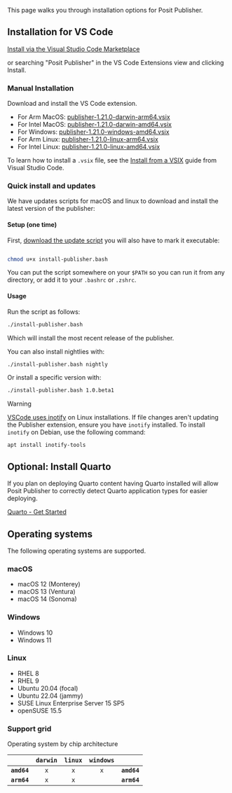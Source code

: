 This page walks you through installation options for Posit Publisher.

## Installation for VS Code

[Install via the Visual Studio Code Marketplace](https://marketplace.visualstudio.com/items?itemName=Posit.publisher)

or searching "Posit Publisher" in the VS Code Extensions view and clicking
Install.

### Manual Installation

Download and install the VS Code extension.

- For Arm MacOS: [publisher-1.21.0-darwin-arm64.vsix](https://cdn.posit.co/publisher/releases/tags/v1.21.0/publisher-1.21.0-darwin-arm64.vsix)
- For Intel MacOS: [publisher-1.21.0-darwin-amd64.vsix](https://cdn.posit.co/publisher/releases/tags/v1.21.0/publisher-1.21.0-darwin-amd64.vsix)
- For Windows: [publisher-1.21.0-windows-amd64.vsix](https://cdn.posit.co/publisher/releases/tags/v1.21.0/publisher-1.21.0-windows-amd64.vsix)
- For Arm Linux: [publisher-1.21.0-linux-arm64.vsix](https://cdn.posit.co/publisher/releases/tags/v1.21.0/publisher-1.21.0-linux-arm64.vsix)
- For Intel Linux: [publisher-1.21.0-linux-amd64.vsix](https://cdn.posit.co/publisher/releases/tags/v1.21.0/publisher-1.21.0-linux-amd64.vsix)

To learn how to install a `.vsix` file, see the [Install from a
VSIX](https://code.visualstudio.com/docs/editor/extension-marketplace#_install-from-a-vsix)
guide from Visual Studio Code.

### Quick install and updates

We have updates scripts for macOS and linux to download and install the latest version of the publisher:

#### Setup (one time)

First, [download the update script](https://raw.githubusercontent.com/posit-dev/publisher/main/install-publisher.bash) you will also have to mark it executable:

```bash

chmod u+x install-publisher.bash
```

You can put the script somewhere on your `$PATH` so you can run it from any directory, or add it to your `.bashrc` or `.zshrc`.

#### Usage

Run the script as follows:

```bash
./install-publisher.bash
```

Which will install the most recent release of the publisher.

You can also install nightlies with:

```bash
./install-publisher.bash nightly
```

Or install a specific version with:

```bash
./install-publisher.bash 1.0.beta1
```

> [!WARNING]
>
> [VSCode uses inotify](https://github.com/microsoft/vscode/wiki/File-Watcher-Issues) on Linux installations. If file changes aren't updating the Publisher extension, ensure you have `inotify` installed.
> To install `inotify` on Debian, use the following command:<br />
>
> ```
> apt install inotify-tools
> ```

## Optional: Install Quarto

If you plan on deploying Quarto content having Quarto installed will allow
Posit Publisher to correctly detect Quarto application types for easier
deploying.

[Quarto - Get Started](https://quarto.org/docs/get-started/)

## Operating systems

The following operating systems are supported.

### macOS

- macOS 12 (Monterey)
- macOS 13 (Ventura)
- macOS 14 (Sonoma)

### Windows

- Windows 10
- Windows 11

### Linux

- RHEL 8
- RHEL 9
- Ubuntu 20.04 (focal)
- Ubuntu 22.04 (jammy)
- SUSE Linux Enterprise Server 15 SP5
- openSUSE 15.5

### Support grid

Operating system by chip architecture

|             | `darwin` | `linux` | `windows` |             |
| ----------: | :------: | :-----: | :-------: | :---------- |
| **`amd64`** |   `x`    |   `x`   |    `x`    | **`amd64`** |
| **`arm64`** |   `x`    |   `x`   |           | **`arm64`** |

